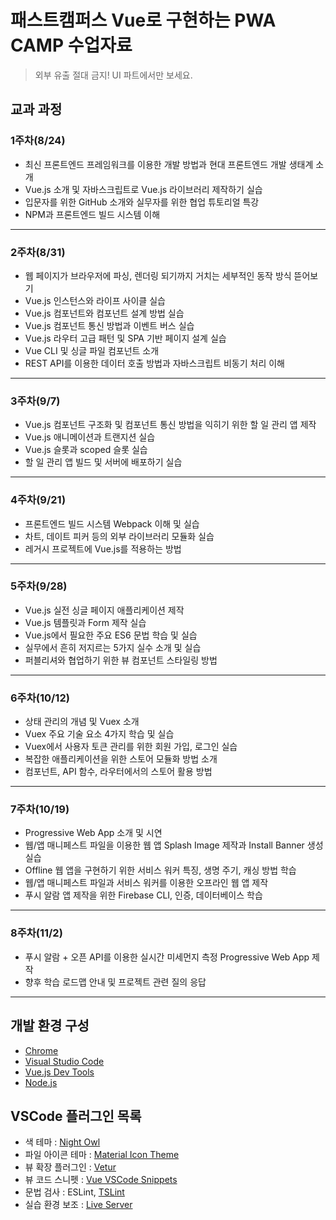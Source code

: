 # 패스트캠퍼스 Vue로 구현하는 PWA CAMP 수업자료

> 외부 유출 절대 금지! UI 파트에서만 보세요.

## 교과 과정

### 1주차(8/24)
- 최신 프론트엔드 프레임워크를 이용한 개발 방법과 현대 프론트엔드 개발 생태계 소개
- Vue.js 소개 및 자바스크립트로 Vue.js 라이브러리 제작하기 실습
- 입문자를 위한 GitHub 소개와 실무자를 위한 협업 튜토리얼 특강 
- NPM과 프론트엔드 빌드 시스템 이해

------

### 2주차(8/31)
- 웹 페이지가 브라우저에 파싱, 렌더링 되기까지 거치는 세부적인 동작 방식 뜯어보기
- Vue.js 인스턴스와 라이프 사이클 실습
- Vue.js 컴포넌트와 컴포넌트 설계 방법 실습 
- Vue.js 컴포넌트 통신 방법과 이벤트 버스 실습
- Vue.js 라우터 고급 패턴 및 SPA 기반 페이지 설계 실습
- Vue CLI 및 싱글 파일 컴포넌트 소개
- REST API를 이용한 데이터 호출 방법과 자바스크립트 비동기 처리 이해 

------

### 3주차(9/7)
- Vue.js 컴포넌트 구조화 및 컴포넌트 통신 방법을 익히기 위한 할 일 관리 앱 제작
- Vue.js 애니메이션과 트랜지션 실습
- Vue.js 슬롯과 scoped 슬롯 실습 
- 할 일 관리 앱 빌드 및 서버에 배포하기 실습

------

### 4주차(9/21)
- 프론트엔드 빌드 시스템 Webpack 이해 및 실습
- 차트, 데이트 피커 등의 외부 라이브러리 모듈화 실습
- 레거시 프로젝트에 Vue.js를 적용하는 방법

------

### 5주차(9/28)
- Vue.js 실전 싱글 페이지 애플리케이션 제작
- Vue.js 템플릿과 Form 제작 실습
- Vue.js에서 필요한 주요 ES6 문법 학습 및 실습
- 실무에서 흔히 저지르는 5가지 실수 소개 및 실습
- 퍼블리셔와 협업하기 위한 뷰 컴포넌트 스타일링 방법

------

### 6주차(10/12)
- 상태 관리의 개념 및 Vuex 소개
- Vuex 주요 기술 요소 4가지 학습 및 실습 
- Vuex에서 사용자 토큰 관리를 위한 회원 가입, 로그인 실습 
- 복잡한 애플리케이션을 위한 스토어 모듈화 방법 소개
- 컴포넌트, API 함수, 라우터에서의 스토어 활용 방법

------

### 7주차(10/19)
- Progressive Web App 소개 및 시연
- 웹/앱 매니페스트 파일을 이용한 웹 앱 Splash Image 제작과 Install Banner 생성 실습
- Offline 웹 앱을 구현하기 위한 서비스 워커 특징, 생명 주기, 캐싱 방법 학습 
- 웹/앱 매니페스트 파일과 서비스 워커를 이용한 오프라인 웹 앱 제작 
- 푸시 알람 앱 제작을 위한 Firebase CLI, 인증, 데이터베이스 학습

------

### 8주차(11/2)
- 푸시 알람 + 오픈 API를 이용한 실시간 미세먼지 측정 Progressive Web App 제작
- 향후 학습 로드맵 안내 및 프로젝트 관련 질의 응답

------

## 개발 환경 구성

- [Chrome](https://www.google.com/intl/ko/chrome/)
- [Visual Studio Code](https://code.visualstudio.com/)
- [Vue.js Dev Tools](https://chrome.google.com/webstore/detail/vuejs-devtools/nhdogjmejiglipccpnnnanhbledajbpd)
- [Node.js](https://nodejs.org/ko/)

## VSCode 플러그인 목록

- 색 테마 : [Night Owl](https://marketplace.visualstudio.com/items?itemName=sdras.night-owl)
- 파일 아이콘 테마 : [Material Icon Theme](https://marketplace.visualstudio.com/items?itemName=PKief.material-icon-theme)
- 뷰 확장 플러그인 : [Vetur](https://marketplace.visualstudio.com/items?itemName=octref.vetur)
- 뷰 코드 스니펫 : [Vue VSCode Snippets](https://marketplace.visualstudio.com/items?itemName=sdras.vue-vscode-snippets)
- 문법 검사 : ESLint, [TSLint](https://marketplace.visualstudio.com/items?itemName=eg2.tslint)
- 실습 환경 보조 : [Live Server](https://marketplace.visualstudio.com/items?itemName=ritwickdey.LiveServer)
